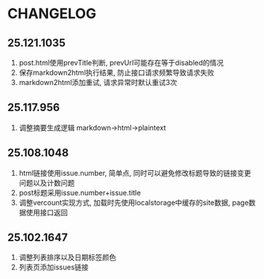 # CHANGELOG

## 25.121.1035

1. post.html使用prevTitle判断, prevUrl可能存在等于disabled的情况
2. 保存markdown2html执行结果, 防止接口请求频繁导致请求失败
3. markdown2html添加重试, 请求异常时默认重试3次

## 25.117.956

1. 调整摘要生成逻辑 markdown->html->plaintext

## 25.108.1048

1. html链接使用issue.number, 简单点, 同时可以避免修改标题导致的链接变更问题以及计数问题
2. post标题采用issue.number+issue.title
3. 调整vercount实现方式, 加载时先使用localstorage中缓存的site数据, page数据使用接口返回

## 25.102.1647

1. 调整列表排序以及日期标签颜色
2. 列表页添加issues链接
